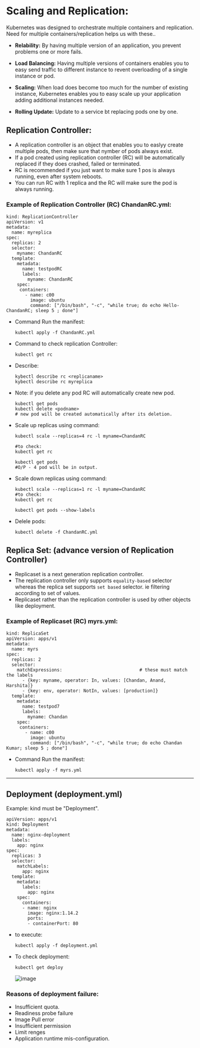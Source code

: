 # Scaling and Replication:

Kubernetes was designed to orchestrate multiple containers and replication.
Need for multiple containers/replication helps us with these..

- **Relability:** By having multiple version of an application, you prevent problems one or more fails.

- **Load Balancing:** Having multiple versions of containers enables you to easy send traffic to different instance to revent overloading of a single instance or pod.

- **Scaling:** When load does become too much for the number of existing instance, Kubernetes enables you to easy scale up your application adding additional instances needed.

- **Rolling Update:** Update to a service bt replacing pods one by one.


## Replication Controller:
- A replication controller is an object that enables you to easlyy create multiple pods, then make sure that nymber of pods always exist.
- If a pod created using replication controller (RC) will be automatically replaced if they does crashed, failed or terminated.
- RC is recommended if you just want to make sure 1 pos is always running, even after system reboots.
- You can run RC with 1 replica and the RC will make sure the pod is always running.

### Example of Replication Controller (RC) ChandanRC.yml:
```
kind: ReplicationController               
apiVersion: v1
metadata:
  name: myreplica
spec:
  replicas: 2            
  selector:        
    myname: ChandanRC                            
  template:                
    metadata:
      name: testpodRC
      labels:            
        myname: ChandanRC
    spec:
     containers:
       - name: c00
         image: ubuntu
         command: ["/bin/bash", "-c", "while true; do echo Hello-ChandanRC; sleep 5 ; done"]
```
- Command Run the manifest:
  ```
  kubectl apply -f ChandanRC.yml
  ```
- Command to check replication Controller:
  ```
  kubectl get rc
  ```
- Describe:
  ```
  kybectl describe rc <replicaname>
  kybectl describe rc myreplica
  ```
- Note: if you delete any pod RC will automatically create new pod.
  ```
  kubectl get pods
  kubectl delete <podname>
  # new pod will be created automatically after its deletion.
  ```
- Scale up replicas using command:
  ```
  kubectl scale --replicas=4 rc -l myname=ChandanRC
  
  #to check:
  kubectl get rc
  
  kubectl get pods
  #O/P - 4 pod will be in output.
  ```
- Scale down replicas using command:
  ```
  kubectl scale --replicas=1 rc -l myname=ChandanRC
  #to check:
  kubectl get rc

  kubectl get pods --show-labels
  ```
- Delele pods:
  ```
  kubectl delete -f ChandanRC.yml
  ```


## Replica Set: (advance version of Replication Controller)
- Replicaset is a next generation replication controller.
- The replication controller only supports `equality-based` selector whereas the replica set supports `set based` selector. ie filtering according to set of values.
- Replicaset rather than the replication controller is used by other objects like deployment.

### Example of Replicaset (RC) myrs.yml:
```
kind: ReplicaSet                                    
apiVersion: apps/v1                            
metadata:
  name: myrs
spec:
  replicas: 2  
  selector:                  
    matchExpressions:                             # these must match the labels
      - {key: myname, operator: In, values: [Chandan, Anand, Harshita]}
      - {key: env, operator: NotIn, values: [production]}
  template:      
    metadata:
      name: testpod7
      labels:              
        myname: Chandan
    spec:
     containers:
       - name: c00
         image: ubuntu
         command: ["/bin/bash", "-c", "while true; do echo Chandan Kumar; sleep 5 ; done"]
```
- Command Run the manifest:
  ```
  kubectl apply -f myrs.yml
  ```

---
## Deployment (deployment.yml)
Example: kind must be "Deployment".
```
apiVersion: apps/v1
kind: Deployment
metadata:
  name: nginx-deployment
  labels:
    app: nginx
spec:
  replicas: 3
  selector:
    matchLabels:
      app: nginx
  template:
    metadata:
      labels:
        app: nginx
    spec:
      containers:
      - name: nginx
        image: nginx:1.14.2
        ports:
        - containerPort: 80
```
- to execute:
  ```
  kubectl apply -f deployment.yml
  ```
- To check deployment:
  ```
  kubectl get deploy
  ```
  ![image](https://github.com/chandankumar994/DevOps-Mastery/assets/15160387/0fd94afc-bc3b-4509-bccf-9ecaf3e2d5ad)

### Reasons of deployment failure:
- Insufficient quota.
- Readiness probe failure
- Image Pull error
- Insufficient permission
- Limit renges
- Application runtime mis-configuration.
